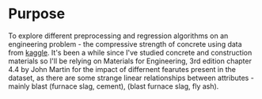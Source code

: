 # Purpose

To explore different preprocessing and regression algorithms on an engineering problem - the compressive strength of concrete using data from [kaggle](https://www.kaggle.com/sinamhd9/concrete-comprehensive-strength). It's been a while since I've studied concrete and construction materials so I'll be relying on Materials for Engineering, 3rd edition chapter 4.4 by John Martin for the impact of differnent fearutes present in the dataset, as there are some strange linear relationships between attributes - mainly blast (furnace slag, cement), (blast furnace slag, fly ash).